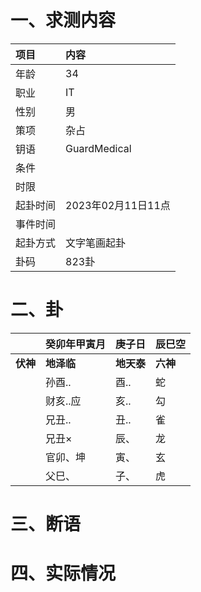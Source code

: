 # 一、求测内容
|项目|内容|
|:-|:-|
|年龄|34|
|职业|IT|
|性别|男|
|策项|杂占|
|钥语|GuardMedical|
|条件||
|时限||
|起卦时间|2023年02月11日11点|
|事件时间||
|起卦方式|文字笔画起卦|
|卦码|823卦|

# 二、卦
||癸卯年甲寅月|庚子日|辰巳空|
|:-|:-|:-|:-|
|**伏神**|**地泽临**|**地天泰**|**六神**|
||孙酉..|酉..|蛇|
||财亥..应|亥..|勾|
||兄丑..|丑..|雀|
||兄丑×|辰、|龙|
||官卯、坤|寅、|玄|
||父巳、|子、|虎|


# 三、断语

# 四、实际情况